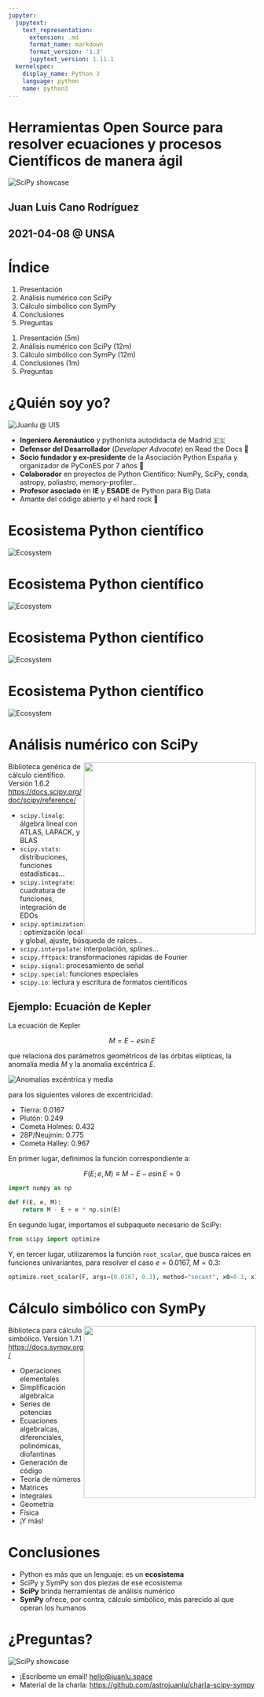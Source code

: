 ```yaml
---
jupyter:
  jupytext:
    text_representation:
      extension: .md
      format_name: markdown
      format_version: '1.3'
      jupytext_version: 1.11.1
  kernelspec:
    display_name: Python 3
    language: python
    name: python3
---
```


<!-- #region slideshow={"slide_type": "slide"} -->
# Herramientas Open Source para resolver ecuaciones y procesos Científicos de manera ágil

![SciPy showcase](img/scipy-showcase.png)

## Juan Luis Cano Rodríguez

## 2021-04-08 @ UNSA
<!-- #endregion -->

<!-- #region slideshow={"slide_type": "slide"} -->
# Índice

1. Presentación
2. Análisis numérico con SciPy
3. Cálculo simbólico con SymPy
4. Conclusiones
5. Preguntas
<!-- #endregion -->

<!-- #region slideshow={"slide_type": "notes"} -->
1. Presentación (5m)
2. Análisis numérico con SciPy (12m)
3. Cálculo simbólico con SymPy (12m)
4. Conclusiones (1m)
5. Preguntas
<!-- #endregion -->

<!-- #region slideshow={"slide_type": "slide"} -->
# ¿Quién soy yo?

![Juanlu @ UIS](img/juanl-uis.jpg)

* **Ingeniero Aeronáutico** y pythonista autodidacta de Madrid 🇪🇸
* **Defensor del Desarrollador** (_Developer Advocate_) en Read the Docs 🥑
* **Socio fundador y ex-presidente** de la Asociación Python España y organizador de PyConES por 7 años 🐍
* **Colaborador** en proyectos de Python Científico: NumPy, SciPy, conda, astropy, poliastro, memory-profiler...
* **Profesor asociado** en **IE** y **ESADE** de Python para Big Data
* Amante del código abierto y el hard rock 🤘

<!-- #endregion -->

<!-- #region slideshow={"slide_type": "slide"} -->
# Ecosistema Python científico

![Ecosystem](img/ecosystem/1.png)
<!-- #endregion -->

<!-- #region slideshow={"slide_type": "subslide"} -->
# Ecosistema Python científico

![Ecosystem](img/ecosystem/2.png)
<!-- #endregion -->

<!-- #region slideshow={"slide_type": "subslide"} -->
# Ecosistema Python científico

![Ecosystem](img/ecosystem/3.png)
<!-- #endregion -->

<!-- #region slideshow={"slide_type": "subslide"} -->
# Ecosistema Python científico

![Ecosystem](img/ecosystem/4.png)
<!-- #endregion -->

<!-- #region slideshow={"slide_type": "slide"} -->
# Análisis numérico con SciPy

<img src="img/scipy.png" width="350px" style="float: right" />

Biblioteca genérica de cálculo científico. Versión 1.6.2 https://docs.scipy.org/doc/scipy/reference/

- `scipy.linalg`: álgebra lineal con ATLAS, LAPACK, y BLAS
- `scipy.stats`: distribuciones, funciones estadísticas...
- `scipy.integrate`: cuadratura de funciones, integración de EDOs
- `scipy.optimization`: optimización local y global, ajuste, búsqueda de raíces...
- `scipy.interpolate`: interpolación, _splines_...
- `scipy.fftpack`: transformaciones rápidas de Fourier
- `scipy.signal`: procesamiento de señal
- `scipy.special`: funciones especiales
- `scipy.io`: lectura y escritura de formatos científicos
<!-- #endregion -->

<!-- #region slideshow={"slide_type": "subslide"} -->
## Ejemplo: Ecuación de Kepler

La ecuación de Kepler

$$M = E - e \sin E$$

que relaciona dos parámetros geométricos de las órbitas elípticas, la anomalía media $M$ y la anomalía excéntrica $E$.

![Anomalías excéntrica y media](http://upload.wikimedia.org/wikipedia/commons/thumb/f/f8/Kepler%27s-equation-scheme.png/250px-Kepler%27s-equation-scheme.png)

para los siguientes valores de excentricidad:

* Tierra: $0.0167$
* Plutón: $0.249$
* Cometa Holmes: $0.432$
* 28P/Neujmin: $0.775$
* Cometa Halley: $0.967$
<!-- #endregion -->

<!-- #region slideshow={"slide_type": "subslide"} -->
En primer lugar, definimos la función correspondiente a:

$$ F(E; e, M) \equiv M - E - e \sin{E} = 0 $$
<!-- #endregion -->

```python slideshow={"slide_type": "fragment"}
import numpy as np

def F(E, e, M):
    return M - E + e * np.sin(E)
```

<!-- #region slideshow={"slide_type": "subslide"} -->
En segundo lugar, importamos el subpaquete necesario de SciPy:
<!-- #endregion -->

```python slideshow={"slide_type": "fragment"}
from scipy import optimize
```

<!-- #region slideshow={"slide_type": "subslide"} -->
Y, en tercer lugar, utilizaremos la función `root_scalar`, que busca raíces en funciones univariantes, para resolver el caso $e = 0.0167$, $M = 0.3$:
<!-- #endregion -->

```python slideshow={"slide_type": "fragment"}
optimize.root_scalar(F, args=(0.0167, 0.3), method="secant", x0=0.3, x1=0.2)
```

<!-- #region slideshow={"slide_type": "slide"} -->
# Cálculo simbólico con SymPy

<img src="img/sympy.png" width="350px" style="float: right" />

Biblioteca para cálculo simbólico. Versión 1.7.1 https://docs.sympy.org/

- Operaciones elementales
- Simplificación algebraica
- Series de potencias
- Ecuaciones algebraicas, diferenciales, polinómicas, diofantinas
- Generación de código
- Teoría de números
- Matrices
- Integrales
- Geometría
- Física
- ¡Y más!
<!-- #endregion -->

<!-- #region slideshow={"slide_type": "slide"} -->
# Conclusiones

- Python es más que un lenguaje: es un **ecosistema**
- SciPy y SymPy son dos piezas de ese ecosistema
- **SciPy** brinda herramientas de análisis numérico
- **SymPy** ofrece, por contra, cálculo simbólico, más parecido al que operan los humanos
<!-- #endregion -->

# ¿Preguntas?

![SciPy showcase](img/scipy-showcase.png)

- ¡Escríbeme un email! <hello@juanlu.space>
- Material de la charla: https://github.com/astrojuanlu/charla-scipy-sympy
